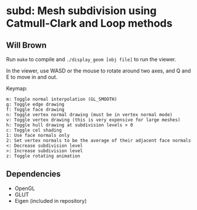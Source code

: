 subd: Mesh subdivision using Catmull-Clark and Loop methods
=======
Will Brown
---

Run `make` to compile and `./display_geom [obj file]` to run the viewer.

In the viewer, use WASD or the mouse to rotate around two axes, and Q and E to
move in and out.

Keymap:

    m: Toggle normal interpolation (GL_SMOOTH)
    g: Toggle edge drawing
    f: Toggle face drawing
    n: Toggle vertex normal drawing (must be in vertex normal mode)
    v: Toggle vertex drawing (this is very expensive for large meshes)
    h: Toggle hull drawing at subdivision levels > 0
    c: Toggle cel shading
    1: Use face normals only
    2: Set vertex normals to be the average of their adjacent face normals
    <: Decrease subdivision level
    >: Increase subdivision level
    z: Toggle rotating animation

Dependencies
---
* OpenGL
* GLUT
* Eigen (included in repository)
